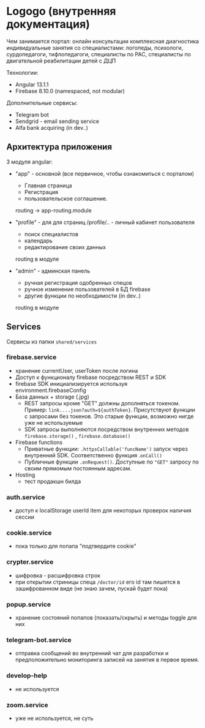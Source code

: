# Logogo (внутренняя документация)

Чем занимается портал:
онлайн консультации комплексная диагностика индивидуальные занятия со специалистами:
логопеды, психологи, сурдопедагоги, тифлопедагоги, специалисты по РАС, специалисты по двигательной реабилитации детей с ДЦП

Технологии: 
- Angular 13.1.1
- Firebase 8.10.0 (namespaced, not modular)

Дополнительные сервисы:
- Telegram bot
- Sendgrid - email sending service
- Alfa bank acquiring (in dev..)

## Архитектура приложения

3 модуля angular:
- "app" - основной (все первичное, чтобы ознакомиться с порталом)
   > 
   - Главная страница 
   - Регистрация
   - пользовательское соглашение. 
   >
   routing -> app-routing.module 
   
- "profile" - для для страниц /profile/.. - личный кабинет пользователя
   >
   - поиск специалистов
   - календарь
   - редактирование своих данных
   >
   routing в модуле

- "admin" - админская панель 
   >
   - ручная регистрация одобренных спецов 
   - ручное изменение пользователей в БД firebase
   - другие функции по необходимости (in dev..)
   >
   routing в модуле

## Services

Сервисы из папки `shared/services`

### firebase.service
   
   - хранение currentUser, userToken после логина
   - Доступ к функционалу firebase посредством REST и SDK
   - firebase SDK инициализируется используя environment.firebaseConfig 
 - База данных + storage (.jpg)
   - REST запросы кроме "GET" должны дополняться токеном. Пример: `link....json?auth=${authToken}`. Присутствуют функции с запросами без токенов. Это старые функции, возможно нигде уже не используемые
   - SDK запросы выполняются посредством внутренних методов `firebase.storage()` , `firebase.database()`
- Firebase functions
   - Приватные функции: `.httpsCallable('funcName')` запуск через внутренний SDK. Соответственно функция .`onCall()` 
   - Публичные функции `.onRequest()`. Доступные по `"GET"` запросу по своим прямомым постоянным адресам.
- Hosting
   - тест продакшн билда 
   

### auth.service
   - доступ к localStorage userId item для некоторых проверок наличия сессии
   
### cookie.service
   - пока только для попапа "подтвердите cookie"

### crypter.service 
   - шифровка - расшифровка строк
   - при открытии стриницы спеца `/doctor/id` его id там пишется в зашифрованном виде (не знаю зачем, пускай будет пока)

### popup.service
   - хранение состояний попапов (показать/скрыть) и методы toggle для них

### telegram-bot.service
   - отправка сообщений во внутренний чат для разработки и предположительно мониторинга записей на занятия в первое время.

### develop-help 
   - не используется

### zoom.service
- уже не используется, не суть




